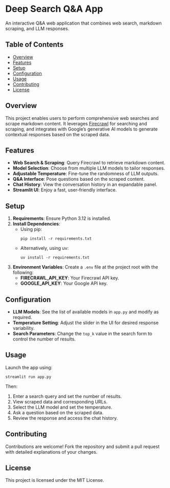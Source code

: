 # Deep Search Q&A App

An interactive Q&A web application that combines web search, markdown scraping, and LLM responses.

## Table of Contents
- [Overview](#overview)
- [Features](#features)
- [Setup](#setup)
- [Configuration](#configuration)
- [Usage](#usage)
- [Contributing](#contributing)
- [License](#license)

## Overview
This project enables users to perform comprehensive web searches and scrape markdown content. It leverages [Firecrawl](https://www.firecrawl.dev/) for searching and scraping, and integrates with Google’s generative AI models to generate contextual responses based on the scraped data.

## Features
- **Web Search & Scraping**: Query Firecrawl to retrieve markdown content.
- **Model Selection**: Choose from multiple LLM models to tailor responses.
- **Adjustable Temperature**: Fine-tune the randomness of LLM outputs.
- **Q&A Interface**: Pose questions based on the scraped content.
- **Chat History**: View the conversation history in an expandable panel.
- **Streamlit UI**: Enjoy a fast, user-friendly interface.

## Setup
1. **Requirements**: Ensure Python 3.12 is installed.
2. **Install Dependencies**:
   - Using pip:
     ```
     pip install -r requirements.txt
     ```
   - Alternatively, using uv:
     ```
     uv install -r requirements.txt
     ```
3. **Environment Variables**: Create a `.env` file at the project root with the following:
   - **FIRECRAWL_API_KEY**: Your Firecrawl API key.
   - **GOOGLE_API_KEY**: Your Google API key.

## Configuration
- **LLM Models**: See the list of available models in `app.py` and modify as required.
- **Temperature Setting**: Adjust the slider in the UI for desired response variability.
- **Search Parameters**: Change the `top_k` value in the search form to control the number of results.

## Usage
Launch the app using:
```
streamlit run app.py
```
Then:
1. Enter a search query and set the number of results.
2. View scraped data and corresponding URLs.
3. Select the LLM model and set the temperature.
4. Ask a question based on the scraped data.
5. Review the response and access the chat history.

## Contributing
Contributions are welcome! Fork the repository and submit a pull request with detailed explanations of your changes.

## License
This project is licensed under the MIT License.
